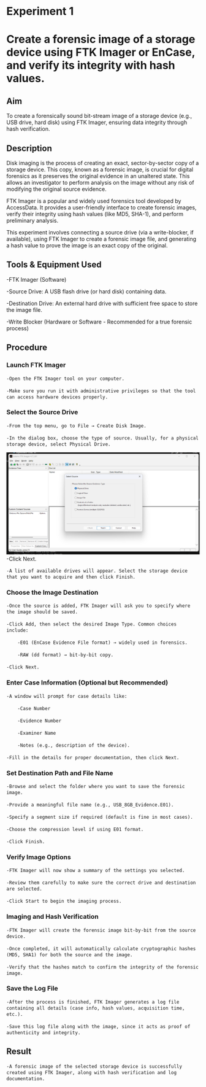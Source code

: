 # Experiment 1
# Create a forensic image of a storage device using FTK Imager or EnCase, and verify its integrity with hash values.


## Aim
To create a forensically sound bit-stream image of a storage device (e.g., USB drive, hard disk) using FTK Imager, ensuring data integrity through hash verification.


## Description
Disk imaging is the process of creating an exact, sector-by-sector copy of a storage device. This copy, known as a forensic image, is crucial for digital forensics as it preserves the original evidence in an unaltered state. This allows an investigator to perform analysis on the image without any risk of modifying the original source evidence.

FTK Imager is a popular and widely used forensics tool developed by AccessData. It provides a user-friendly interface to create forensic images, verify their integrity using hash values (like MD5, SHA-1), and perform preliminary analysis.

This experiment involves connecting a source drive (via a write-blocker, if available), using FTK Imager to create a forensic image file, and generating a hash value to prove the image is an exact copy of the original.


## Tools & Equipment Used
-FTK Imager (Software)

-Source Drive: A USB flash drive (or hard disk) containing data.

-Destination Drive: An external hard drive with sufficient free space to store the image file.

-Write Blocker (Hardware or Software - Recommended for a true forensic process)

## Procedure
### Launch FTK Imager

    -Open the FTK Imager tool on your computer.
 
    -Make sure you run it with administrative privileges so that the tool can access hardware devices properly.

### Select the Source Drive

    -From the top menu, go to File → Create Disk Image.

    -In the dialog box, choose the type of source. Usually, for a physical storage device, select Physical Drive.
![Fig-1](<Exp1/Screenshot (46).png>)
    -Click Next.

    -A list of available drives will appear. Select the storage device that you want to acquire and then click Finish.

### Choose the Image Destination

    -Once the source is added, FTK Imager will ask you to specify where the image should be saved.

    -Click Add, then select the desired Image Type. Common choices include:

        -E01 (EnCase Evidence File format) → widely used in forensics.

        -RAW (dd format) → bit-by-bit copy.

    -Click Next.

### Enter Case Information (Optional but Recommended)

    -A window will prompt for case details like:

        -Case Number

        -Evidence Number

        -Examiner Name

        -Notes (e.g., description of the device).

    -Fill in the details for proper documentation, then click Next.

### Set Destination Path and File Name

    -Browse and select the folder where you want to save the forensic image.

    -Provide a meaningful file name (e.g., USB_8GB_Evidence.E01).

    -Specify a segment size if required (default is fine in most cases).

    -Choose the compression level if using E01 format.

    -Click Finish.

### Verify Image Options

    -FTK Imager will now show a summary of the settings you selected.

    -Review them carefully to make sure the correct drive and destination are selected.

    -Click Start to begin the imaging process.

### Imaging and Hash Verification

    -FTK Imager will create the forensic image bit-by-bit from the source device.

    -Once completed, it will automatically calculate cryptographic hashes (MD5, SHA1) for both the source and the image.

    -Verify that the hashes match to confirm the integrity of the forensic image.

### Save the Log File

    -After the process is finished, FTK Imager generates a log file containing all details (case info, hash values, acquisition time, etc.).

    -Save this log file along with the image, since it acts as proof of authenticity and integrity.

## Result 
    -A forensic image of the selected storage device is successfully created using FTK Imager, along with hash verification and log documentation.